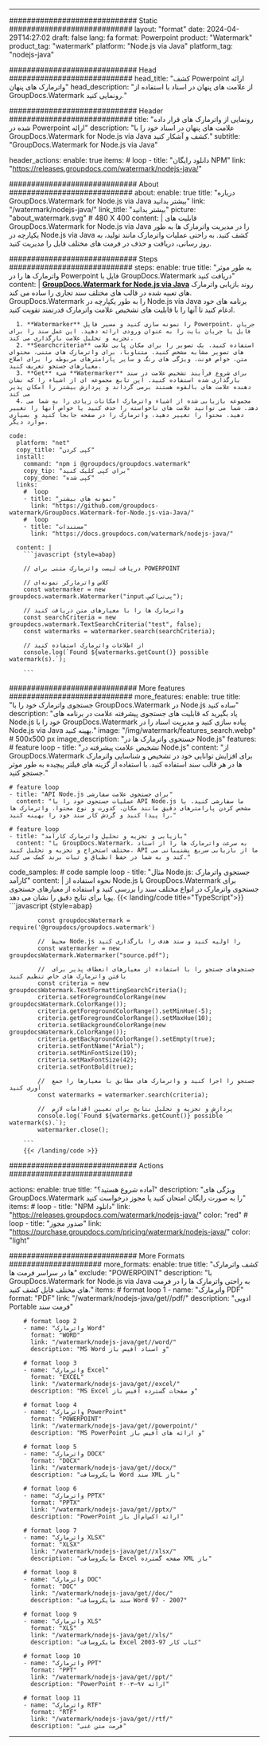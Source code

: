 
---
############################# Static ############################
layout: "format"
date:  2024-04-29T14:27:02
draft: false
lang: fa
format: Powerpoint
product: "Watermark"
product_tag: "watermark"
platform: "Node.js via Java"
platform_tag: "nodejs-java"

############################# Head ############################
head_title: "کشف Powerpoint ارائه واترمارک های پنهان"
head_description: "از علامت های پنهان در اسناد با استفاده از GroupDocs.Watermark رونمایی کنید."

############################# Header ############################
title: "رونمایی از واترمارک های قرار داده شده در Powerpoint ارائه" 
description: "علامت های پنهان در اسناد خود را با GroupDocs.Watermark for Node.js via Java کشف و آشکار کنید."
subtitle: "GroupDocs.Watermark for Node.js via Java" 

header_actions:
  enable: true
  items:
    #  loop
    - title: "دانلود رایگان NPM"
      link: "https://releases.groupdocs.com/watermark/nodejs-java/"
      
############################# About ############################
about:
    enable: true
    title: "درباره GroupDocs.Watermark for Node.js via Java بیشتر بدانید"
    link: "/watermark/nodejs-java/"
    link_title: "بیشتر بدانید"
    picture: "about_watermark.svg" # 480 X 400
    content: |
       قابلیت های GroupDocs.Watermark for Node.js via Java را در مدیریت واترمارک ها به طور یکپارچه در Node.js via Java کشف کنید. به راحتی عملیات واترمارک مانند تولید، به روز رسانی، دریافت و حذف در فرمت های مختلف فایل را مدیریت کنید.

############################# Steps ############################
steps:
    enable: true
    title: "به طور موثر واترمارک ها را در Powerpoint فایل با GroupDocs.Watermark دریافت کنید"
    content: |
      **[GroupDocs.Watermark for Node.js via Java](https://products.groupdocs.com/watermark/nodejs-java/)** روند بازیابی واترمارک های تعبیه شده در قالب های مختلف سند تجاری را ساده می کند. GroupDocs.Watermark را به طور یکپارچه در Node.js via Java برنامه های خود ادغام کنید تا آنها را با قابلیت های تشخیص علامت واترمارک قدرتمند تقویت کنید.
      
      1. **Watermarker** را نمونه سازی کنید و مسیر فایل Powerpoint، جریان فایل یا جریان بایت را به عنوان ورودی ارائه دهید. این عمل سند را برای تجزیه و تحلیل علامت بارگذاری می کند.
      2. **Searchcriteria** استفاده کنید. یک تصویر را برای مکان یابی علامت های تصویر مشابه مشخص کنید. متناوباً، برای واترمارک های متنی، محتوای متن، خواص فونت، ویژگی های رنگ و سایر پارامترهای مربوطه را برای اصلاح معیارهای جستجو تعریف کنید.
      3. **Get** شیء **Watermarker** برای شروع فرآیند تشخیص علامت در سند بارگذاری شده استفاده کنید. این تابع مجموعه ای از اشیاء را که نشان دهنده علامت های بالقوه هستند برمی گرداند و پردازش بیشتر را امکان پذیر می کند
      4. مجموعه بازیابی شده از اشیاء واترمارک امکانات زیادی را به شما می دهد. شما می توانید علامت های ناخواسته را حذف کنید یا خواص آنها را تغییر دهید. محتوا را تغییر دهید، واترمارک را در صفحه جابجا کنید و بسیاری موارد دیگر.
   
    code:
      platform: "net"
      copy_title: "کپی کردن"
      install:
        command: "npm i @groupdocs/groupdocs.watermark"
        copy_tip: "برای کپی کلیک کنید"
        copy_done: "کپی شده"
      links:
        #  loop
        - title: "نمونه های بیشتر"
          link: "https://github.com/groupdocs-watermark/GroupDocs.Watermark-for-Node.js-via-Java/"
        #  loop
        - title: "مستندات"
          link: "https://docs.groupdocs.com/watermark/nodejs-java/"
          
      content: |
        ```javascript {style=abap}

        // دریافت لیست واترمارک متنی برای POWERPOINT

        // کلاس واترمارکر نمونه‌ای
        const watermarker = new groupdocs.watermark.Watermarker("input.پی‌تی‌اکس");
        
        // واترمارک ها را با معیارهای متن دریافت کنید
        const searchCriteria = new groupdocs.watermark.TextSearchCriteria("test", false);
        const watermarks = watermarker.search(searchCriteria);

        // از اطلاعات واترمارک استفاده کنید
        console.log(`Found ${watermarks.getCount()} possible watermark(s).`);
        
        ```            

############################# More features ############################
more_features:
  enable: true
  title: "جستجوی واترمارک خود را با GroupDocs.Watermark در Node.js ساده کنید"
  description: "یاد بگیرید که قابلیت های جستجوی پیشرفته علامت در برنامه های Node.js خود را با GroupDocs.Watermark پیاده سازی کنید و مدیریت اسناد را در Node.js via Java بهینه کنید."
  image: "/img/watermark/features_search.webp" # 500x500 px
  image_description: "جستجوی واترمارک ها در Node.js"
  features:
    # feature loop
    - title: "تشخیص علامت پیشرفته در Node.js"
      content: "از GroupDocs.Watermark برای افزایش توانایی خود در تشخیص و شناسایی واترمارک ها در هر قالب سند استفاده کنید. با استفاده از گزینه های فیلتر پیچیده به طور موثر جستجو کنید."

    # feature loop
    - title: "API Node.js برای جستجوی علامت سفارشی"
      content: "عملیات جستجوی خود را با API Node.js ما سفارشی کنید. با مشخص کردن پارامترهای دقیق مانند مکان، کدورت و نوع محتوا، واترمارک ها را پیدا کنید و گردش کار سند خود را بهینه کنید."

    # feature loop
    - title: "بازیابی و تجزیه و تحلیل واترمارک کارآمد"
      content: "با GroupDocs.Watermark، به سرعت واترمارک ها را از اسناد مختلف استخراج و تجزیه و تحلیل کنید. API ما از بازیابی سریع پشتیبانی می کند و به شما در حفظ انطباق و ثبات برند کمک می کند."
      
  code_samples:
    # code sample loop
    - title: "مثال Node.js: جستجوی واترمارک کارآمد"
      content: |
        نحوه استفاده از Node.js با GroupDocs.Watermark برای جستجوی واترمارک در انواع مختلف سند را بررسی کنید و استفاده از معیارهای جستجوی پویا برای نتایج دقیق را نشان می دهد.
        {{< landing/code title="TypeScript">}}
        ```javascript {style=abap}
        
            const groupdocsWatermark = require('@groupdocs/groupdocs.watermark')

            //  محیط Node.js را اولیه کنید و سند هدف را بارگذاری کنید
            const watermarker = new groupdocsWatermark.Watermarker("source.pdf");

            //  جستجوهای جستجو را با استفاده از معیارهای انعطاف پذیر برای یافتن واترمارک های خاص تنظیم کنید
            const criteria = new groupdocsWatermark.TextFormattingSearchCriteria();
            criteria.setForegroundColorRange(new groupdocsWatermark.ColorRange());
            criteria.getForegroundColorRange().setMinHue(-5);
            criteria.getForegroundColorRange().setMaxHue(10);
            criteria.setBackgroundColorRange(new groupdocsWatermark.ColorRange());
            criteria.getBackgroundColorRange().setEmpty(true);
            criteria.setFontName("Arial");
            criteria.setMinFontSize(19);
            criteria.setMaxFontSize(42);
            criteria.setFontBold(true);
  
            //  جستجو را اجرا کنید و واترمارک های مطابق با معیارها را جمع آوری کنید
            const watermarks = watermarker.search(criteria);

            //  پردازش و تجزیه و تحلیل نتایج برای تعیین اقدامات لازم
            console.log(`Found ${watermarks.getCount()} possible watermark(s).`);
            watermarker.close();

        ```
        {{< /landing/code >}}


############################# Actions ############################

actions:
  enable: true
  title: "آماده شروع هستید؟"
  description: "ویژگی های GroupDocs.Watermark را به صورت رایگان امتحان کنید یا مجوز درخواست کنید"
  items:
    #  loop
    - title: "NPM دانلود"
      link: "https://releases.groupdocs.com/watermark/nodejs-java/"
      color: "red"
        #  loop
    - title: "صدور مجوز"
      link: "https://purchase.groupdocs.com/pricing/watermark/nodejs-java/"
      color: "light"


############################# More Formats #####################
more_formats:
    enable: true
    title: "کشف واترمارک ها در سراسر فرمت ها"
    exclude: "POWERPOINT"
    description: "با GroupDocs.Watermark for Node.js via Java به راحتی واترمارک ها را در فرمت های مختلف فایل کشف کنید."
    items: 
        # format loop 1
        - name: "واترمارک PDF"
          format: "PDF"
          link: "/watermark/nodejs-java/get//pdf/"
          description: "ادوبی Portable فرمت سند"

        # format loop 2
        - name: "واترمارک Word"
          format: "WORD"
          link: "/watermark/nodejs-java/get//word/"
          description: "MS Word و اسناد آفیس باز"
          
        # format loop 3
        - name: "واترمارک Excel"
          format: "EXCEL"
          link: "/watermark/nodejs-java/get//excel/"
          description: "MS Excel و صفحات گسترده آفیس باز"

        # format loop 4
        - name: "واترمارک PowerPoint"
          format: "POWERPOINT"
          link: "/watermark/nodejs-java/get//powerpoint/"
          description: "MS PowerPoint و ارائه های آفیس باز"

        # format loop 5
        - name: "واترمارک DOCX"
          format: "DOCX"
          link: "/watermark/nodejs-java/get//docx/"
          description: "مایکروسافت Word سند XML باز"
          
        # format loop 6
        - name: "واترمارک PPTX"
          format: "PPTX"
          link: "/watermark/nodejs-java/get//pptx/"
          description: "PowerPoint ارائه اکس‌ام‌ال باز"
          
        # format loop 7
        - name: "واترمارک XLSX"
          format: "XLSX"
          link: "/watermark/nodejs-java/get//xlsx/"
          description: "مایکروسافت Excel صفحه گسترده XML باز"

        # format loop 8
        - name: "واترمارک DOC"
          format: "DOC"
          link: "/watermark/nodejs-java/get//doc/"
          description: "سند مایکروسافت Word 97 - 2007"

        # format loop 9
        - name: "واترمارک XLS"
          format: "XLS"
          link: "/watermark/nodejs-java/get//xls/"
          description: "مایکروسافت Excel کتاب کار 97-2003"

        # format loop 10
        - name: "واترمارک PPT"
          format: "PPT"
          link: "/watermark/nodejs-java/get//ppt/"
          description: "PowerPoint ارائه ۹۷—۲۰۰۳"

        # format loop 11
        - name: "واترمارک RTF"
          format: "RTF"
          link: "/watermark/nodejs-java/get//rtf/"
          description: "فرمت متن غنی"

---